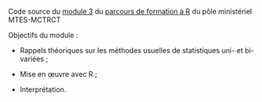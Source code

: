 Code source du [module 3](https://mtes-mct.github.io/parcours-r/m3/index.html) du [parcours de formation à R](https://mtes-mct.github.io/parcours-r/) du pôle ministériel MTES-MCTRCT

Objectifs du module : 

- Rappels théoriques sur les méthodes usuelles de statistiques uni- et bi-variées ;

- Mise en œuvre avec R ;

- Interprétation.
